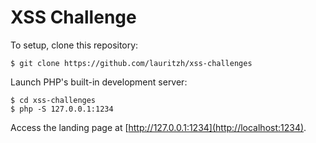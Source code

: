 # XSS Challenge

To setup, clone this repository:
```console
$ git clone https://github.com/lauritzh/xss-challenges
```

Launch PHP's built-in development server:
```console
$ cd xss-challenges
$ php -S 127.0.0.1:1234
```

Access the landing page at [http://127.0.0.1:1234](http://localhost:1234).


